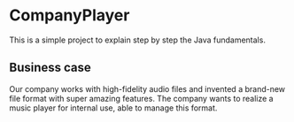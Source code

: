 # CompanyPlayer
This is a simple project to explain step by step the Java fundamentals.

## Business case
Our company works with high-fidelity audio files and invented a brand-new file format with super amazing features.
The company wants to realize a music player for internal use, able to manage this format.
